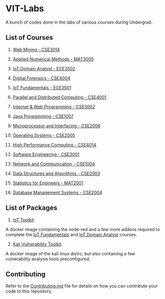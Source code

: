 # VIT-Labs
A bunch of codes done in the labs of various courses during Undergrad.


## List of Courses


1. [Web Mining - CSE3014](./Web_Mining_CSE3024)


2. [Applied Numerical Methods - MAT3005](./Applied_Numerical_Methods_MAT_3005)


3. [IoT Domain Analyst - ECE3502](./IoT_Domain_Analyst_ECE_3502)


4. [Digital Forensics - CSE4004](./Digital_Forensics_CSE_4004)


5. [IoT Fundamentals - ECE3501](./IoT_Fundamentals_ECE_3501)


6. [Parallel and Distributed Computing - CSE4001](./Parallel_Distributed_Computing_CSE_4001)


7. [Internet & Web Programming - CSE3002](./Internet_Web_Programming_CSE_3002)


8. [Java Programming - CSE1007](./Java_Programming_CSE_1007)


9. [Microprocessor and Interfacing - CSE2006](./Microprocessor_Interfacing_CSE_2006)


10. [Operating Systems - CSE2005](./Operating_Systems_CSE_2005)


11. [High Performance Computing - CSE4014](./High_Performance_Computing_CSE_4014)


12. [Software Engineering - CSE3001](./Software_Engineering_CSE_3001)


13. [Network and Communication - CSE1004](./Network_and_Communication_CSE_1004)


13. [Data Structures and Algorithms - CSE2003](./Data_Structures_and_Algorithms_CSE_2003)


14. [Statistics for Engineers - MAT2001](./Statistics_for_Engineers_MAT_2001)


15. [Database Management Systems - CSE2004](./Database_Management_Systems_CSE2004)



## List of Packages

1. [IoT Toolkit](https://github.com/aadhityasw/VIT-Labs/pkgs/container/iot-nodered)

A docker image containing the node-red and a few more addons required to complete the [IoT Fundamentals](./IoT_Fundamentals_ECE_3501) and [IoT Domain Analyst](IoT_Domain_Analyst_ECE_3502) courses.


2. [Kali Vulnerability Toolkit](https://github.com/aadhityasw/VIT-Labs/pkgs/container/kali-vulnerability-tools)

A docker image of the kali linux distro, but also containing a few vulnerability analysis tools preconfigured.




## Contributing

Refer to the [Contributing.md](./CONTRIBUTING.md) file for details on how you can contribute your code to this repository.
